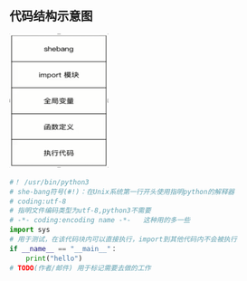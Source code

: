 ## 代码结构示意图
![20191020124144.png](https://raw.githubusercontent.com/itisl/Pic_Bed/master/img/20191020124144.png)
```py
#！ /usr/bin/python3
# she-bang符号(#!)：在Unix系统第一行开头使用指明python的解释器
# coding:utf-8
# 指明文件编码类型为utf-8,python3不需要
# -*- coding:encoding name -*-   这种用的多一些
import sys
# 用于测试，在该代码块内可以直接执行，import到其他代码内不会被执行
if __name__ == "__main__"：
    print("hello")
# TODO(作者/邮件) 用于标记需要去做的工作
```